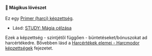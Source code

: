 #### 🔵 Mágikus lövészet

Ez egy [Primer (harci) képzettség](../015_primer_szekunder_ismeretek.md).

- Lásd: [STUDY: Mágia célzása](https://github.com/kaktusztea/km100/wiki/STUDY.magikus.celzas)

Ezek a képzettség - szintjétől függően - büntetéseket/bónuszokat ad harcértékedre. Bővebben lásd a [Harcértékek elemei - Harcmodor képzettségek](../062_02_harcmodor_kepzettsegek_es_bonuszaik.md) fejezetet.
